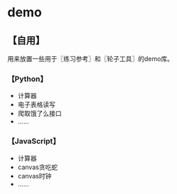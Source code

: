 # demo
## 【自用】

用来放置一些用于〖练习参考〗和〖轮子工具〗的demo库。

### 【Python】

- 计算器
- 电子表格读写
- 爬取饿了么接口
- ……

### 【JavaScript】

- 计算器
- canvas贪吃蛇
- canvas时钟
- ……